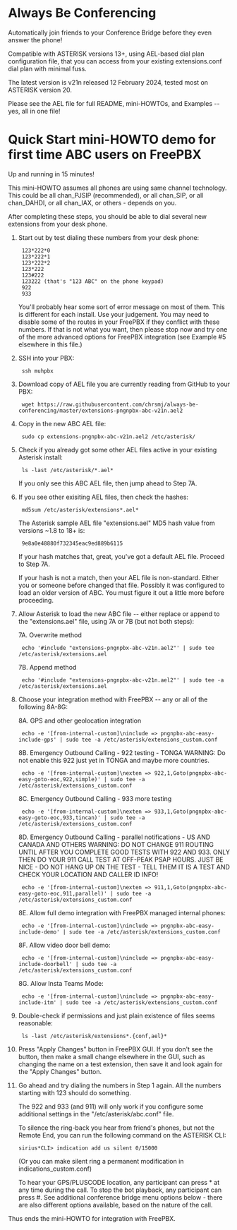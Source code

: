Always Be Conferencing
======================

Automatically join friends to your Conference Bridge before they even answer the phone!

Compatible with ASTERISK versions 13+, using AEL-based dial plan configuration file,
that you can access from your existing extensions.conf dial plan with minimal fuss.

The latest version is v21n released 12 February 2024, tested most on ASTERISK version 20.

Please see the AEL file for full README, mini-HOWTOs, and Examples -- yes, all in one file!


Quick Start mini-HOWTO demo for first time ABC users on FreePBX
===============================================================
Up and running in 15 minutes!

This mini-HOWTO assumes all phones are using same channel technology.
This could be all chan_PJSIP (recommended), or all chan_SIP,
or all chan_DAHDI, or all chan_IAX, or others - depends on you.

After completing these steps, you should be able to dial several
new extensions from your desk phone.

1. Start out by test dialing these numbers from your desk phone:

        123*222*0
        123*222*1
        123*222*2
        123*222
        123#222
        123222 (that's "123 ABC" on the phone keypad)
        922
        933

   You'll probably hear some sort of error message on most of
   them. This is different for each install. Use your judgement.
   You may need to disable some of the routes in your FreePBX
   if they conflict with these numbers. If that is not what you want,
   then please stop now and try one of the more advanced options
   for FreePBX integration (see Example #5 elsewhere in this file.)

2. SSH into your PBX:

        ssh muhpbx

3. Download copy of AEL file you are currently reading from GitHub to your PBX:

        wget https://raw.githubusercontent.com/chrsmj/always-be-conferencing/master/extensions-pngnpbx-abc-v21n.ael2

4. Copy in the new ABC AEL file:

        sudo cp extensions-pngnpbx-abc-v21n.ael2 /etc/asterisk/

5. Check if you already got some other AEL files active in your existing Asterisk install:

        ls -last /etc/asterisk/*.ael*

   If you only see this ABC AEL file, then jump ahead to Step 7A.

6. If you see other exisiting AEL files, then check the hashes:

        md5sum /etc/asterisk/extensions*.ael*

   The Asterisk sample AEL file "extensions.ael" MD5 hash value
   from versions ~1.8 to 18+ is:

        9e8a0e48880f732345eac9ed889b6115

   If your hash matches that, great, you've got a default AEL file.
   Proceed to Step 7A.

   If your hash is not a match, then your AEL file is non-standard.
   Either you or someone before changed that file. Possibly it was
   configured to load an older version of ABC. You must figure it out
   a little more before proceeding.

7. Allow Asterisk to load the new ABC file -- either replace or append
   to the "extensions.ael" file, using 7A or 7B (but not both steps):

    7A. Overwrite method

        echo '#include "extensions-pngnpbx-abc-v21n.ael2"' | sudo tee /etc/asterisk/extensions.ael

    7B. Append method

        echo '#include "extensions-pngnpbx-abc-v21n.ael2"' | sudo tee -a /etc/asterisk/extensions.ael

8. Choose your integration method with FreePBX -- any or all of the following 8A-8G:

    8A. GPS and other geolocation integration

        echo -e '[from-internal-custom]\ninclude => pngnpbx-abc-easy-include-gps' | sudo tee -a /etc/asterisk/extensions_custom.conf

    8B. Emergency Outbound Calling - 922 testing - TONGA WARNING: Do not enable this 922 just yet in TONGA and maybe more countries.

        echo -e '[from-internal-custom]\nexten => 922,1,Goto(pngnpbx-abc-easy-goto-eoc,922,simple)' | sudo tee -a /etc/asterisk/extensions_custom.conf

    8C. Emergency Outbound Calling - 933 more testing

        echo -e '[from-internal-custom]\nexten => 933,1,Goto(pngnpbx-abc-easy-goto-eoc,933,tincan)' | sudo tee -a /etc/asterisk/extensions_custom.conf

    8D. Emergency Outbound Calling - parallel notifications - US AND CANADA AND OTHERS WARNING: DO NOT CHANGE 911 ROUTING
        UNTIL AFTER YOU COMPLETE GOOD TESTS WITH 922 AND 933. ONLY THEN DO YOUR 911 CALL TEST AT OFF-PEAK PSAP HOURS.
        JUST BE NICE - DO NOT HANG UP ON THE TEST - TELL THEM IT IS A TEST AND CHECK YOUR LOCATION AND CALLER ID INFO!

        echo -e '[from-internal-custom]\nexten => 911,1,Goto(pngnpbx-abc-easy-goto-eoc,911,parallel)' | sudo tee -a /etc/asterisk/extensions_custom.conf

    8E. Allow full demo integration with FreePBX managed internal phones:

        echo -e '[from-internal-custom]\ninclude => pngnpbx-abc-easy-include-demo' | sudo tee -a /etc/asterisk/extensions_custom.conf

    8F. Allow video door bell demo:

        echo -e '[from-internal-custom]\ninclude => pngnpbx-abc-easy-include-doorbell' | sudo tee -a /etc/asterisk/extensions_custom.conf

    8G. Allow Insta Teams Mode:

        echo -e '[from-internal-custom]\ninclude => pngnpbx-abc-easy-include-itm' | sudo tee -a /etc/asterisk/extensions_custom.conf

9. Double-check if permissions and just plain existence of files seems reasonable:

        ls -last /etc/asterisk/extensions*.{conf,ael}*

10. Press "Apply Changes" button in FreePBX GUI.
    If you don't see the button, then make a small change elsewhere in the GUI,
    such as changing the name on a test extension, then save it and look again
    for the "Apply Changes" button.

11. Go ahead and try dialing the numbers in Step 1 again.
    All the numbers starting with 123 should do something.

    The 922 and 933 (and 911) will only work if you configure
    some additional settings in the "/etc/asterisk/abc.conf" file.

    To silence the ring-back you hear from friend's phones, but not the
    Remote End, you can run the following command on the ASTERISK CLI: 

        sirius*CLI> indication add us silent 0/15000

    (Or you can make silent ring a permanent modification in indications_custom.conf)

    To hear your GPS/PLUSCODE location, any participant can press * at any time
    during the call. To stop the bot playback, any participant can press #.
    See additional conference bridge menu options below - there are also
    different options available, based on the nature of the call.


Thus ends the mini-HOWTO for integration with FreePBX.
